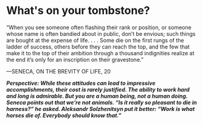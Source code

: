 # What's on your tombstone?

“When you see someone often flashing their rank or position, or someone whose name is often bandied about in public, don’t be envious; such things are bought at the expense of life. . . . Some die on the first rungs of the ladder of success, others before they can reach the top, and the few that make it to the top of their ambition through a thousand indignities realize at the end it’s only for an inscription on their gravestone.”

—SENECA, ON THE BREVITY OF LIFE, 20

***Perspective: While these attitudes can lead to impressive accomplishments, their cost is rarely justified. The ability to work hard and long is admirable. But you are a human being, not a human doing. Seneca points out that we’re not animals. “Is it really so pleasant to die in harness?” he asked. Aleksandr Solzhenitsyn put it better: “Work is what horses die of. Everybody should know that.”***